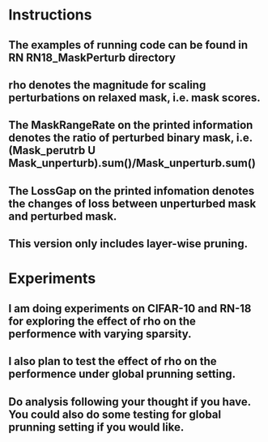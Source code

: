 # Instructions

## The examples of running code can be found in RN RN18_MaskPerturb directory
## rho denotes the magnitude for scaling perturbations on relaxed mask, i.e. mask scores.
## The MaskRangeRate on the printed information denotes the ratio of perturbed binary mask, i.e. (Mask_perutrb U Mask_unperturb).sum()/Mask_unperturb.sum()
## The LossGap on the printed infomation denotes the changes of loss between unperturbed mask and perturbed mask.
## This version only includes layer-wise pruning.

# Experiments

## I am doing experiments on CIFAR-10 and RN-18 for exploring the effect of rho on the performence with varying sparsity.

## I also plan to test the effect of rho on the performence under global prunning setting. 

## Do analysis following your thought if you have. You could also do some testing for global prunning setting if you would like.
